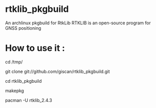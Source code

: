 # rtklib_pkgbuild
An archlinux pkgbuild for RtkLib
RTKLIB is an open-source program for GNSS positioning

# How to use it :

cd /tmp/

git clone git://github.com/giscan/rtklib_pkgbuild.git

cd rtklib_pkgbuild

makepkg

pacman -U rtklib_2.4.3
